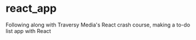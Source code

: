# react_app
Following along with Traversy Media's React crash course, making a to-do list app with React
